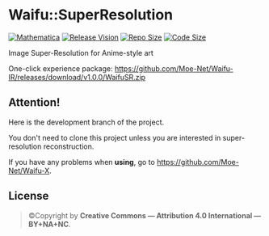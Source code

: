 # Waifu::SuperResolution

[![Mathematica](https://img.shields.io/badge/Mathematica-%3E%3D11.3.5-brightgreen.svg)](https://www.wolfram.com/mathematica/)
[![Release Vision](https://img.shields.io/badge/release-v1.7.x-ff69b4.svg)](https://github.com/Moe-Net/Waifu-IR/releases)
[![Repo Size](https://img.shields.io/github/repo-size/Moe-Net/Waifu-IR.svg)](https://github.com/Moe-Net/Waifu-IR.git)
[![Code Size](https://img.shields.io/github/languages/code-size/Moe-Net/Waifu-IR.svg)](https://github.com/Moe-Net/Waifu-IR.git)

Image Super-Resolution for Anime-style art

One-click experience package: https://github.com/Moe-Net/Waifu-IR/releases/download/v1.0.0/WaifuSR.zip

## Attention!

Here is the development branch of the project.

You don't need to clone this project unless you are interested in super-resolution reconstruction.

If you have any problems when **using**, go to https://github.com/Moe-Net/Waifu-X.

## License

> ©Copyright by **Creative Commons — Attribution 4.0 International — BY+NA+NC**.